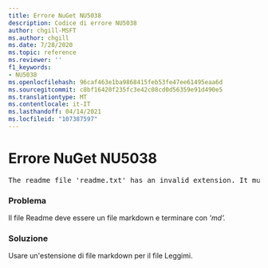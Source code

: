 ```yaml
---
title: Errore NuGet NU5038
description: Codice di errore NU5038
author: chgill-MSFT
ms.author: chgill
ms.date: 7/28/2020
ms.topic: reference
ms.reviewer: ''
f1_keywords:
- NU5038
ms.openlocfilehash: 96caf463e1ba9868415feb53fe47ee61495eaa6d
ms.sourcegitcommit: c8bf16420f235fc3e42c08cd0d56359e91d490e5
ms.translationtype: MT
ms.contentlocale: it-IT
ms.lasthandoff: 04/14/2021
ms.locfileid: "107387597"
---
```

# <a name="nuget-error-nu5038"></a>Errore NuGet NU5038
<pre>The readme file 'readme.txt' has an invalid extension. It must end in .md.</pre>

### <a name="issue"></a>Problema

Il file Readme deve essere un file markdown e terminare con *'md'.*

### <a name="solution"></a>Soluzione

Usare un'estensione di file markdown per il file Leggimi.